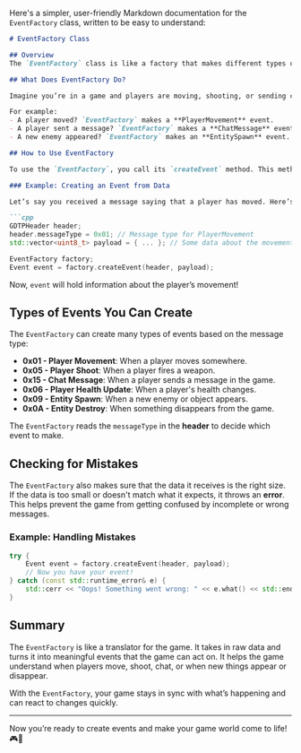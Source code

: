 Here's a simpler, user-friendly Markdown documentation for the `EventFactory` class, written to be easy to understand:

```markdown
# EventFactory Class

## Overview
The `EventFactory` class is like a factory that makes different types of **events** based on what it receives from the network. Think of it as a magical machine that takes in **messages** and **data** and turns them into events that the game can understand.

## What Does EventFactory Do?

Imagine you’re in a game and players are moving, shooting, or sending chat messages. The `EventFactory` helps take those activities and turn them into **event objects** so the game knows what happened.

For example:
- A player moved? `EventFactory` makes a **PlayerMovement** event.
- A player sent a message? `EventFactory` makes a **ChatMessage** event.
- A new enemy appeared? `EventFactory` makes an **EntitySpawn** event.

## How to Use EventFactory

To use the `EventFactory`, you call its `createEvent` method. This method takes in some data (like a **message header** and a **payload**) and creates the right kind of event for you.

### Example: Creating an Event from Data

Let’s say you received a message saying that a player has moved. Here’s how you can use `EventFactory` to create an event:

```cpp
GDTPHeader header;
header.messageType = 0x01; // Message type for PlayerMovement
std::vector<uint8_t> payload = { ... }; // Some data about the movement

EventFactory factory;
Event event = factory.createEvent(header, payload);
```

Now, `event` will hold information about the player’s movement!

## Types of Events You Can Create

The `EventFactory` can create many types of events based on the message type:

- **0x01 - Player Movement**: When a player moves somewhere.
- **0x05 - Player Shoot**: When a player fires a weapon.
- **0x15 - Chat Message**: When a player sends a message in the game.
- **0x06 - Player Health Update**: When a player's health changes.
- **0x09 - Entity Spawn**: When a new enemy or object appears.
- **0x0A - Entity Destroy**: When something disappears from the game.

The `EventFactory` reads the `messageType` in the **header** to decide which event to make.

## Checking for Mistakes

The `EventFactory` also makes sure that the data it receives is the right size. If the data is too small or doesn't match what it expects, it throws an **error**. This helps prevent the game from getting confused by incomplete or wrong messages.

### Example: Handling Mistakes

```cpp
try {
    Event event = factory.createEvent(header, payload);
    // Now you have your event!
} catch (const std::runtime_error& e) {
    std::cerr << "Oops! Something went wrong: " << e.what() << std::endl;
}
```

## Summary

The `EventFactory` is like a translator for the game. It takes in raw data and turns it into meaningful events that the game can act on. It helps the game understand when players move, shoot, chat, or when new things appear or disappear.

With the `EventFactory`, your game stays in sync with what’s happening and can react to changes quickly.

---

Now you’re ready to create events and make your game world come to life! 🎮🚀

